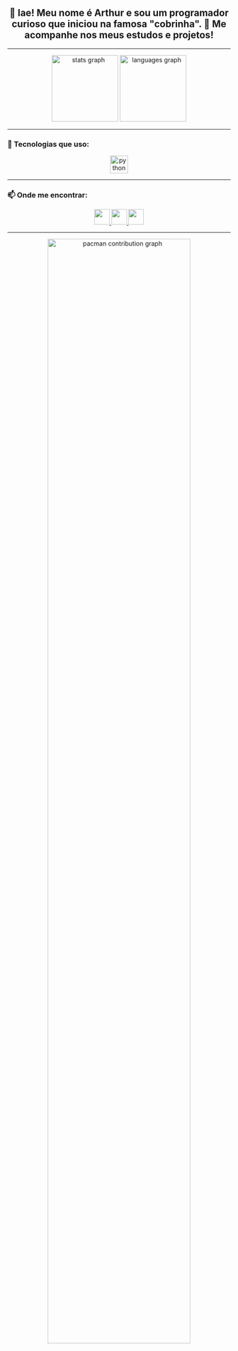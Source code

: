 <h2 align="center">👋 Iae! Meu nome é Arthur e sou um programador curioso que iniciou na famosa "cobrinha". 🚀  
Me acompanhe nos meus estudos e projetos!</h2>

---

<div align="center">
  <img src="https://github-readme-stats.vercel.app/api?username=Calori17&show_icons=true&theme=dracula&locale=pt-br" height="150" alt="stats graph" />
  <img src="https://github-readme-stats.vercel.app/api/top-langs?username=Calori17&layout=compact&theme=dracula&locale=pt-br" height="150" alt="languages graph" />
</div>

---

### 🚀 Tecnologias que uso:
<div align="center">
  <img src="https://cdn.jsdelivr.net/gh/devicons/devicon/icons/python/python-original.svg" height="40" alt="python logo" />
</div>

---

### 📫 Onde me encontrar:
<div align="center">
  <a href="https://www.twitch.tv/SEU_USER" target="_blank">
    <img src="https://img.shields.io/static/v1?message=Twitch&logo=twitch&label=&color=9146FF&logoColor=white&labelColor=&style=for-the-badge" height="35" />
  </a>
  <a href="mailto:seuemail@gmail.com" target="_blank">
    <img src="https://img.shields.io/static/v1?message=Gmail&logo=gmail&label=&color=D14836&logoColor=white&labelColor=&style=for-the-badge" height="35" />
  </a>
  <a href="https://www.linkedin.com/in/SEU-LINKEDIN" target="_blank">
    <img src="https://img.shields.io/static/v1?message=LinkedIn&logo=linkedin&label=&color=0077B5&logoColor=white&labelColor=&style=for-the-badge" height="35" />
  </a>
</div>

---

<div align="center">
  <picture>
    <source media="(prefers-color-scheme: dark)" srcset="https://raw.githubusercontent.com/Calori17/Calori17/output/pacman-contribution-graph-dark.svg">
    <source media="(prefers-color-scheme: light)" srcset="https://raw.githubusercontent.com/Calori17/Calori17/output/pacman-contribution-graph.svg">
    <img alt="pacman contribution graph" src="https://raw.githubusercontent.com/Calori17/Calori17/output/pacman-contribution-graph.svg" width="80%">
  </picture>
</div>
